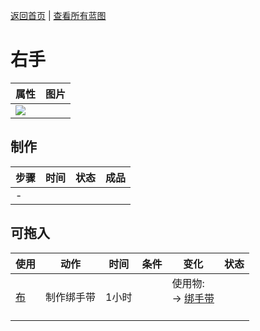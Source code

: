 [返回首页](index.md)   |  [查看所有蓝图](blueprint.md)
# 右手  
>   
  
  属性  |   图片   
 ----  |  ----:   
   |  ![](Sprite/undefined.png)   
  
## 制作  
步骤  |  时间  |  状态  |  成品  
----  |  ----  |  ----  |  ----  
  |  -  |    |    
## 可拖入  
使用  |  动作  |  时间  |  条件  |  变化  |  状态  
----  |  ----  |  ----  |  ----  |  ----  |  ----  
[布](Cloth.md)  |  制作绑手带  |  1小时  |    |  使用物:<br>→ [绑手带](HandWrappings.md)<br><br>  |    
